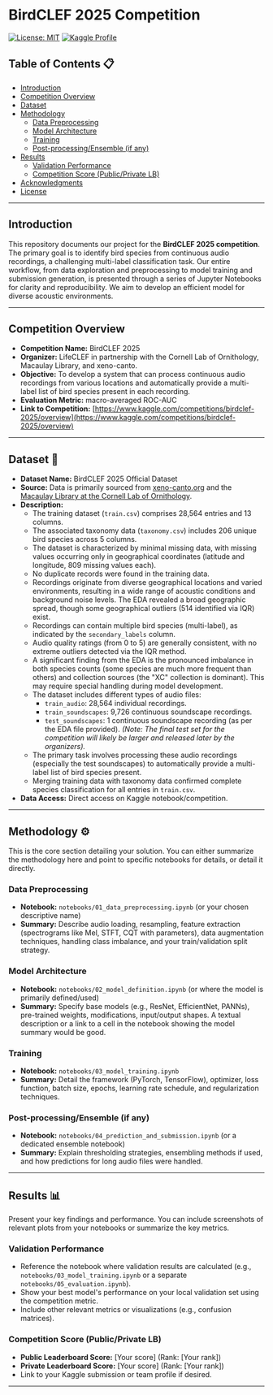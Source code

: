# BirdCLEF 2025 Competition

[![License: MIT](https://img.shields.io/badge/License-MIT-yellow.svg)](https://opensource.org/licenses/MIT)
[![Kaggle Profile](https://img.shields.io/badge/Kaggle--Profile-hzkeric-blue)](https://www.kaggle.com/hzkeric) 

## Table of Contents 📋

* [Introduction](#introduction)
* [Competition Overview](#competition-overview)
* [Dataset](#Dataset-💾)
* [Methodology](#methodology-⚙️)
    * [Data Preprocessing](#data-preprocessing)
    * [Model Architecture](#model-architecture)
    * [Training](#training)
    * [Post-processing/Ensemble (if any)](#post-processingensemble-if-any)
* [Results](#results-📊)
    * [Validation Performance](#validation-performance)
    * [Competition Score (Public/Private LB)](#competition-score-publicprivate-lb)
* [Acknowledgments](#acknowledgments-🙏)
* [License](#license-📜)

---

## Introduction

This repository documents our project for the **BirdCLEF 2025 competition**. The primary goal is to identify bird species from continuous audio recordings, a challenging multi-label classification task. Our entire workflow, from data exploration and preprocessing to model training and submission generation, is presented through a series of Jupyter Notebooks for clarity and reproducibility. We aim to develop an efficient model for diverse acoustic environments.

---

## Competition Overview

* **Competition Name:** BirdCLEF 2025
* **Organizer:** LifeCLEF in partnership with the Cornell Lab of Ornithology, Macaulay Library, and xeno-canto.
* **Objective:** To develop a system that can process continuous audio recordings from various locations and automatically provide a multi-label list of bird species present in each recording.
* **Evaluation Metric:** macro-averaged ROC-AUC
* **Link to Competition:** [https://www.kaggle.com/competitions/birdclef-2025/overview](https://www.kaggle.com/competitions/birdclef-2025/overview)

---

## Dataset 💾

* **Dataset Name:** BirdCLEF 2025 Official Dataset
* **Source:** Data is primarily sourced from [xeno-canto.org](https://xeno-canto.org/) and the [Macaulay Library at the Cornell Lab of Ornithology](https://www.macaulaylibrary.org/).
* **Description:**
    * The training dataset (`train.csv`) comprises 28,564 entries and 13 columns.
    * The associated taxonomy data (`taxonomy.csv`) includes 206 unique bird species across 5 columns.
    * The dataset is characterized by minimal missing data, with missing values occurring only in geographical coordinates (latitude and longitude, 809 missing values each).
    * No duplicate records were found in the training data.
    * Recordings originate from diverse geographical locations and varied environments, resulting in a wide range of acoustic conditions and background noise levels. The EDA revealed a broad geographic spread, though some geographical outliers (514 identified via IQR) exist.
    * Recordings can contain multiple bird species (multi-label), as indicated by the `secondary_labels` column.
    * Audio quality ratings (from 0 to 5) are generally consistent, with no extreme outliers detected via the IQR method.
    * A significant finding from the EDA is the pronounced imbalance in both species counts (some species are much more frequent than others) and collection sources (the "XC" collection is dominant). This may require special handling during model development.
    * The dataset includes different types of audio files:
        * `train_audio`: 28,564 individual recordings.
        * `train_soundscapes`: 9,726 continuous soundscape recordings.
        * `test_soundscapes`: 1 continuous soundscape recording (as per the EDA file provided). *(Note: The final test set for the competition will likely be larger and released later by the organizers).*
    * The primary task involves processing these audio recordings (especially the test soundscapes) to automatically provide a multi-label list of bird species present.
    * Merging training data with taxonomy data confirmed complete species classification for all entries in `train.csv`.
* **Data Access:** Direct access on Kaggle notebook/competition.
  
---

## Methodology ⚙️

This is the core section detailing your solution. You can either summarize the methodology here and point to specific notebooks for details, or detail it directly.

### Data Preprocessing

* **Notebook:** `notebooks/01_data_preprocessing.ipynb` (or your chosen descriptive name)
* **Summary:** Describe audio loading, resampling, feature extraction (spectrograms like Mel, STFT, CQT with parameters), data augmentation techniques, handling class imbalance, and your train/validation split strategy.

### Model Architecture

* **Notebook:** `notebooks/02_model_definition.ipynb` (or where the model is primarily defined/used)
* **Summary:** Specify base models (e.g., ResNet, EfficientNet, PANNs), pre-trained weights, modifications, input/output shapes. A textual description or a link to a cell in the notebook showing the model summary would be good.

### Training

* **Notebook:** `notebooks/03_model_training.ipynb`
* **Summary:** Detail the framework (PyTorch, TensorFlow), optimizer, loss function, batch size, epochs, learning rate schedule, and regularization techniques.

### Post-processing/Ensemble (if any)

* **Notebook:** `notebooks/04_prediction_and_submission.ipynb` (or a dedicated ensemble notebook)
* **Summary:** Explain thresholding strategies, ensembling methods if used, and how predictions for long audio files were handled.

---

## Results 📊

Present your key findings and performance. You can include screenshots of relevant plots from your notebooks or summarize the key metrics.

### Validation Performance

* Reference the notebook where validation results are calculated (e.g., `notebooks/03_model_training.ipynb` or a separate `notebooks/05_evaluation.ipynb`).
* Show your best model's performance on your local validation set using the competition metric.
* Include other relevant metrics or visualizations (e.g., confusion matrices).

### Competition Score (Public/Private LB)

* **Public Leaderboard Score:** [Your score] (Rank: [Your rank])
* **Private Leaderboard Score:** [Your score] (Rank: [Your rank])
* Link to your Kaggle submission or team profile if desired.

---
